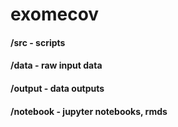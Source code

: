 # exomecov

#### /src - scripts 
#### /data - raw input data 
#### /output - data outputs
#### /notebook - jupyter notebooks, rmds   
